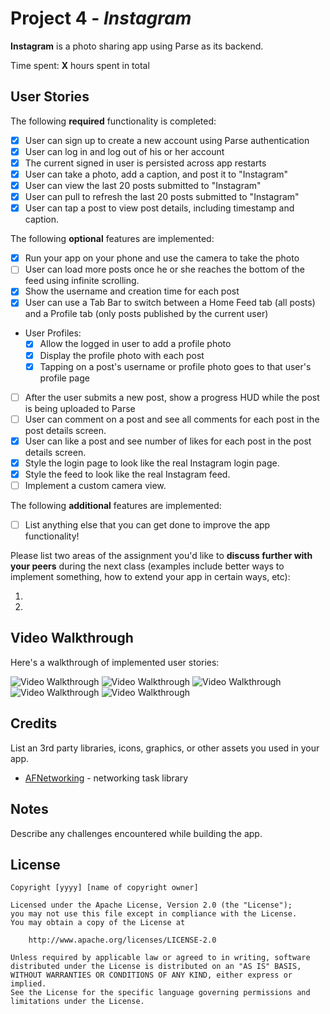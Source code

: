 # Project 4 - *Instagram*

**Instagram** is a photo sharing app using Parse as its backend.

Time spent: **X** hours spent in total

## User Stories

The following **required** functionality is completed:

- [X] User can sign up to create a new account using Parse authentication
- [X] User can log in and log out of his or her account
- [X] The current signed in user is persisted across app restarts
- [X] User can take a photo, add a caption, and post it to "Instagram"
- [X] User can view the last 20 posts submitted to "Instagram"
- [X] User can pull to refresh the last 20 posts submitted to "Instagram"
- [X] User can tap a post to view post details, including timestamp and caption.

The following **optional** features are implemented:

- [X] Run your app on your phone and use the camera to take the photo
- [ ] User can load more posts once he or she reaches the bottom of the feed using infinite scrolling.
- [X] Show the username and creation time for each post
- [X] User can use a Tab Bar to switch between a Home Feed tab (all posts) and a Profile tab (only posts published by the current user)
- User Profiles:
  - [X] Allow the logged in user to add a profile photo
  - [X] Display the profile photo with each post
  - [X] Tapping on a post's username or profile photo goes to that user's profile page
- [ ] After the user submits a new post, show a progress HUD while the post is being uploaded to Parse
- [ ] User can comment on a post and see all comments for each post in the post details screen.
- [X] User can like a post and see number of likes for each post in the post details screen.
- [X] Style the login page to look like the real Instagram login page.
- [X] Style the feed to look like the real Instagram feed.
- [ ] Implement a custom camera view.

The following **additional** features are implemented:

- [ ] List anything else that you can get done to improve the app functionality!

Please list two areas of the assignment you'd like to **discuss further with your peers** during the next class (examples include better ways to implement something, how to extend your app in certain ways, etc):

1.
2.

## Video Walkthrough

Here's a walkthrough of implemented user stories:

<img src='https://user-images.githubusercontent.com/58496944/125149483-24d96f80-e0ee-11eb-95f9-98d29f025b21.gif' title='Video Walkthrough' width='' alt='Video Walkthrough' />

<img src='https://user-images.githubusercontent.com/58496944/125149533-6c5ffb80-e0ee-11eb-976d-7af823b0e1b9.gif' title='Video Walkthrough' width='' alt='Video Walkthrough' />

<img src='https://user-images.githubusercontent.com/58496944/125149584-a6310200-e0ee-11eb-84ad-35c9d53a610a.gif' width='' alt='Video Walkthrough' />

<img src='https://user-images.githubusercontent.com/58496944/125149620-e09a9f00-e0ee-11eb-8627-14d95d74e82b.gif' width='' alt='Video Walkthrough' />

<img src='https://user-images.githubusercontent.com/58496944/125149656-1b9cd280-e0ef-11eb-8ecb-57a37e69d83c.gif' width='' alt='Video Walkthrough' />






## Credits

List an 3rd party libraries, icons, graphics, or other assets you used in your app.

- [AFNetworking](https://github.com/AFNetworking/AFNetworking) - networking task library


## Notes

Describe any challenges encountered while building the app.

## License

    Copyright [yyyy] [name of copyright owner]

    Licensed under the Apache License, Version 2.0 (the "License");
    you may not use this file except in compliance with the License.
    You may obtain a copy of the License at

        http://www.apache.org/licenses/LICENSE-2.0

    Unless required by applicable law or agreed to in writing, software
    distributed under the License is distributed on an "AS IS" BASIS,
    WITHOUT WARRANTIES OR CONDITIONS OF ANY KIND, either express or implied.
    See the License for the specific language governing permissions and
    limitations under the License.
